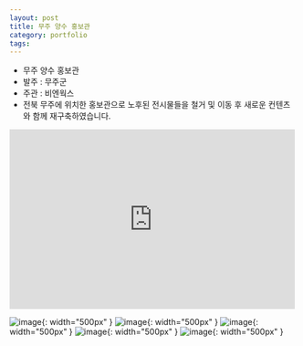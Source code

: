 ```yaml
---
layout: post
title: 무주 양수 홍보관
category: portfolio
tags: 
---
```


* 무주 양수 홍보관
* 발주 : 무주군
* 주관 : 비엔웍스
* 전북 무주에 위치한 홍보관으로 노후된 전시물들을 철거 및 이동 후 새로운 컨텐츠와 함께 재구축하였습니다.

<iframe width="500" height="315" src="https://www.youtube.com/embed/kNXjHRCHf5M?si=5LyxiyKa0_Q1H9uO" title="YouTube video player" frameborder="0" allow="accelerometer; autoplay; clipboard-write; encrypted-media; gyroscope; picture-in-picture; web-share" allowfullscreen></iframe>

![image](https://github.com/gunug/gunug.github.io/assets/52345276/df8d482d-d52d-4354-8cf2-b7cb4f41abbb){: width="500px" }
![image](https://github.com/gunug/gunug.github.io/assets/52345276/66b20dc3-f9fd-4db6-94f5-f70da2dda609){: width="500px" }
![image](https://github.com/gunug/gunug.github.io/assets/52345276/c084f8c0-b2c8-46ff-a377-cafe07bd9ec5){: width="500px" }
![image](https://github.com/gunug/gunug.github.io/assets/52345276/9799f4b0-cdee-4962-b737-62bdd4a59a20){: width="500px" }
![image](https://github.com/gunug/gunug.github.io/assets/52345276/9fa8563a-00af-4953-bc3d-24ef0ac5fc2b){: width="500px" }
